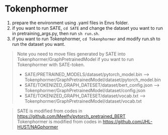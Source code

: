 # Tokenphormer

1. prepare the environment using .yaml files in Envs folder.
2. if you want to run SATE, `cd SATE` and change the dataset you want to run in pretraining_args.py, then run `sh run.sh`.
3. if you want to run Tokenphormer, `cd Tokenphormer` and modify run.sh to run the dataset you want.

> Note you need to move files generated by SATE into Tokenphormer/GraphPretrainedModel if you want to run Tokenphormer with SATE-token. 
> - SATE/PRETRAINED_MODELS/dataset/pytorch_model.bin --> Tokenphormer/GraphPretrainedModel/dataset/pytorch_model.bin
> - SATE/TOKENIZED_GRAPH_DATESET/dataset/bert_config.json --> Tokenphormer/GraphPretrainedModel/dataset/config.json
> - SATE/TOKENIZED_GRAPH_DATESET/dataset/vocab.txt --> Tokenphormer/GraphPretrainedModel/dataset/vocab.txt

> SATE is modified from codes in https://github.com/Meelfy/pytorch_pretrained_BERT <br>
> Tokenphormer is modified from codes in https://github.com/JHL-HUST/NAGphormer